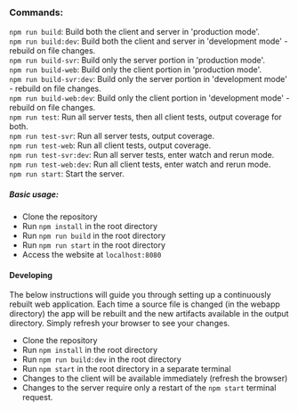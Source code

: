 ### Commands:

`npm run build`: Build both the client and server in 'production mode'.  
`npm run build:dev`: Build both the client and server in 'development mode' - rebuild on file changes.  
`npm run build-svr`: Build only the server portion in 'production mode'.  
`npm run build-web`: Build only the client portion in 'production mode'.  
`npm run build-svr:dev`: Build only the server portion in 'development mode' - rebuild on file changes.  
`npm run build-web:dev`: Build only the client portion in 'development mode' - rebuild on file changes.  
`npm run test`: Run all server tests, then all client tests, output coverage for both.  
`npm run test-svr`: Run all server tests, output coverage.  
`npm run test-web`: Run all client tests, output coverage.  
`npm run test-svr:dev`: Run all server tests, enter watch and rerun mode.  
`npm run test-web:dev`: Run all client tests, enter watch and rerun mode.  
`npm run start`: Start the server.  

##### Basic usage:
- Clone the repository  
- Run `npm install` in the root directory  
- Run `npm run build` in the root directory  
- Run `npm run start` in the root directory  
- Access the website at `localhost:8080`  

#### Developing
The below instructions will guide you through setting up a continuously rebuilt web application.
Each time a source file is changed (in the webapp directory) the app will be rebuilt and the new artifacts available in the output directory.
Simply refresh your browser to see your changes.

- Clone the repository  
- Run `npm install` in the root directory  
- Run `npm run build:dev` in the root directory  
- Run `npm start` in the root directory in a separate terminal 
- Changes to the client will be available immediately (refresh the browser)
- Changes to the server require only a restart of the `npm start` terminal request. 
